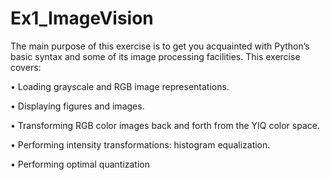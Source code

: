 # Ex1_ImageVision
The main purpose of this exercise is to get you acquainted with Python’s basic syntax and some of its image processing facilities. This exercise covers:

• Loading grayscale and RGB image representations.

• Displaying figures and images.

• Transforming RGB color images back and forth from the YIQ color space.

• Performing intensity transformations: histogram equalization.

• Performing optimal quantization
